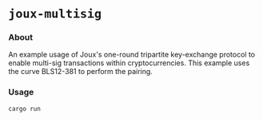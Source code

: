 # `joux-multisig`

### About

An example usage of Joux's one-round tripartite key-exchange protocol to enable
multi-sig transactions within cryptocurrencies. This example uses the curve
BLS12-381 to perform the pairing.

### Usage

```
cargo run
```
